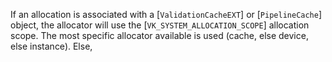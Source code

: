 If an allocation is associated with a
[`ValidationCacheEXT`] or
[`PipelineCache`] object, the allocator will use the
[`VK_SYSTEM_ALLOCATION_SCOPE`] allocation scope.
The most specific allocator available is used (cache, else device, else
instance).
Else,